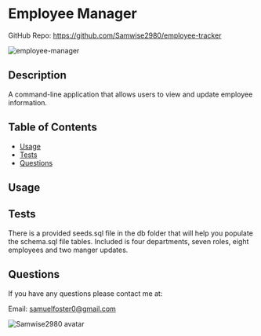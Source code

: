 # Employee Manager

GitHub Repo: https://github.com/Samwise2980/employee-tracker

![employee-manager](https://img.shields.io/github/languages/top/Samwise2980/note-taker)

## Description

A command-line application that allows users to view and update employee information.

## Table of Contents

- [Usage](#usage)
- [Tests](#tests)
- [Questions](#questions)

## Usage



## Tests

There is a provided seeds.sql file in the db folder that will help you populate the schema.sql file tables. Included is four departments, seven roles, eight employees and two manger updates.

## Questions

If you have any questions please contact me at:

Email: samuelfoster0@gmail.com

![Samwise2980 avatar](https://avatars1.githubusercontent.com/u/56857948?v=4)

